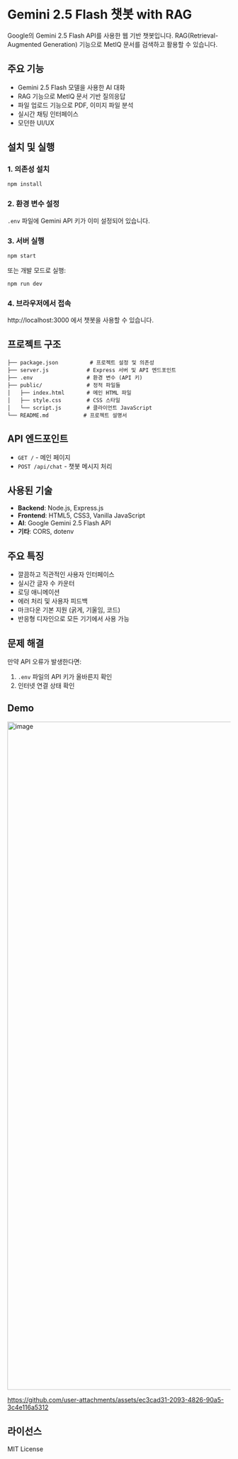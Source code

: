 # Gemini 2.5 Flash 챗봇 with RAG

Google의 Gemini 2.5 Flash API를 사용한 웹 기반 챗봇입니다. RAG(Retrieval-Augmented Generation) 기능으로 MetIQ 문서를 검색하고 활용할 수 있습니다.

## 주요 기능

- Gemini 2.5 Flash 모델을 사용한 AI 대화
- RAG 기능으로 MetIQ 문서 기반 질의응답
- 파일 업로드 기능으로 PDF, 이미지 파일 분석
- 실시간 채팅 인터페이스
- 모던한 UI/UX

## 설치 및 실행

### 1. 의존성 설치
```bash
npm install
```

### 2. 환경 변수 설정
`.env` 파일에 Gemini API 키가 이미 설정되어 있습니다.

### 3. 서버 실행
```bash
npm start
```

또는 개발 모드로 실행:
```bash
npm run dev
```

### 4. 브라우저에서 접속
http://localhost:3000 에서 챗봇을 사용할 수 있습니다.

## 프로젝트 구조

```
├── package.json          # 프로젝트 설정 및 의존성
├── server.js            # Express 서버 및 API 엔드포인트
├── .env                 # 환경 변수 (API 키)
├── public/              # 정적 파일들
│   ├── index.html       # 메인 HTML 파일
│   ├── style.css        # CSS 스타일
│   └── script.js        # 클라이언트 JavaScript
└── README.md           # 프로젝트 설명서
```

## API 엔드포인트

- `GET /` - 메인 페이지
- `POST /api/chat` - 챗봇 메시지 처리

## 사용된 기술

- **Backend**: Node.js, Express.js
- **Frontend**: HTML5, CSS3, Vanilla JavaScript
- **AI**: Google Gemini 2.5 Flash API
- **기타**: CORS, dotenv

## 주요 특징

- 깔끔하고 직관적인 사용자 인터페이스
- 실시간 글자 수 카운터
- 로딩 애니메이션
- 에러 처리 및 사용자 피드백
- 마크다운 기본 지원 (굵게, 기울임, 코드)
- 반응형 디자인으로 모든 기기에서 사용 가능

## 문제 해결

만약 API 오류가 발생한다면:
1. `.env` 파일의 API 키가 올바른지 확인
2. 인터넷 연결 상태 확인

## Demo

<img width="1482" height="1508" alt="image" src="https://github.com/user-attachments/assets/0bd14da4-2f3f-48dc-8aa6-d49496121b5c" />

https://github.com/user-attachments/assets/ec3cad31-2093-4826-90a5-3c4e116a5312




## 라이선스

MIT License
